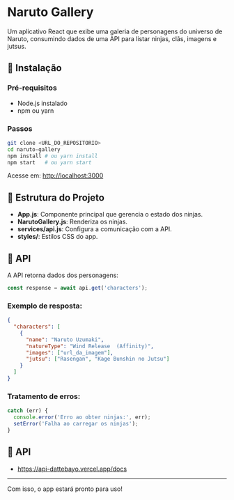 # Naruto Gallery

Um aplicativo React que exibe uma galeria de personagens do universo de Naruto, consumindo dados de uma API para listar ninjas, clãs, imagens e jutsus.

## 🚀 Instalação

### Pré-requisitos

- Node.js instalado
- npm ou yarn

### Passos

```bash
git clone <URL_DO_REPOSITORIO>
cd naruto-gallery
npm install # ou yarn install
npm start   # ou yarn start
```

Acesse em: [http://localhost:3000](http://localhost:3000)

## 📁 Estrutura do Projeto

- **App.js**: Componente principal que gerencia o estado dos ninjas.
- **NarutoGallery.js**: Renderiza os ninjas.
- **services/api.js**: Configura a comunicação com a API.
- **styles/**: Estilos CSS do app.

## 📡 API

A API retorna dados dos personagens:

```js
const response = await api.get('characters');
```

### Exemplo de resposta:

```json
{
  "characters": [
    {
      "name": "Naruto Uzumaki",
      "natureType": "Wind Release  (Affinity)",
      "images": ["url_da_imagem"],
      "jutsu": ["Rasengan", "Kage Bunshin no Jutsu"]
    }
  ]
}
```

### Tratamento de erros:

```js
catch (err) {
  console.error('Erro ao obter ninjas:', err);
  setError('Falha ao carregar os ninjas');
}
```

## 🔗 API

- https://api-dattebayo.vercel.app/docs

---

Com isso, o app estará pronto para uso!
